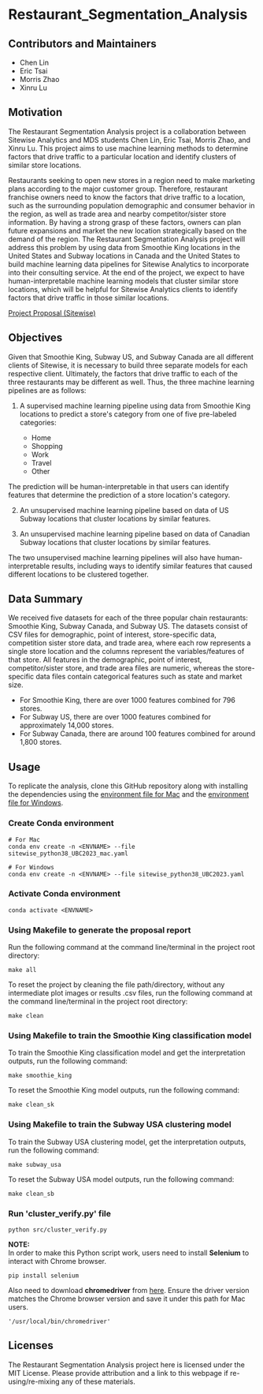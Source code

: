 # Restaurant_Segmentation_Analysis

## Contributors and Maintainers

-   Chen Lin
-   Eric Tsai
-   Morris Zhao
-   Xinru Lu

## Motivation

The Restaurant Segmentation Analysis project is a collaboration between Sitewise Analytics and MDS students Chen Lin, Eric Tsai, Morris Zhao, and Xinru Lu. This project aims to use machine learning methods to determine factors that drive traffic to a particular location and identify clusters of similar store locations.

Restaurants seeking to open new stores in a region need to make marketing plans according to the major customer group. Therefore, restaurant franchise owners need to know the factors that drive traffic to a location, such as the surrounding population demographic and consumer behavior in the region, as well as trade area and nearby competitor/sister store information. By having a strong grasp of these factors, owners can plan future expansions and market the new location strategically based on the demand of the region. The Restaurant Segmentation Analysis project will address this problem by using data from Smoothie King locations in the United States and Subway locations in Canada and the United States to build machine learning data pipelines for Sitewise Analytics to incorporate into their consulting service. At the end of the project, we expect to have human-interpretable machine learning models that cluster similar store locations, which will be helpful for Sitewise Analytics clients to identify factors that drive traffic in those similar locations.

[Project Proposal (Sitewise)](https://github.com/mozhao0331/Restaurant_Segmentation_Analysis/blob/main/doc/Proposal_Report.pdf)

## Objectives

Given that Smoothie King, Subway US, and Subway Canada are all different clients of Sitewise, it is necessary to build three separate models for each respective client. Ultimately, the factors that drive traffic to each of the three restaurants may be different as well. Thus, the three machine learning pipelines are as follows:

1.  A supervised machine learning pipeline using data from Smoothie King locations to predict a store's category from one of five pre-labeled categories:

    -   Home
    -   Shopping
    -   Work
    -   Travel
    -   Other

The prediction will be human-interpretable in that users can identify features that determine the prediction of a store location's category.

2.  An unsupervised machine learning pipeline based on data of US Subway locations that cluster locations by similar features.

3.  An unsupervised machine learning pipeline based on data of Canadian Subway locations that cluster locations by similar features.

The two unsupervised machine learning pipelines will also have human-interpretable results, including ways to identify similar features that caused different locations to be clustered together.

## Data Summary

We received five datasets for each of the three popular chain restaurants: Smoothie King, Subway Canada, and Subway US. The datasets consist of CSV files for demographic, point of interest, store-specific data, competition sister store data, and trade area, where each row represents a single store location and the columns represent the variables/features of that store. All features in the demographic, point of interest, competitor/sister store, and trade area files are numeric, whereas the store-specific data files contain categorical features such as state and market size.

-   For Smoothie King, there are over 1000 features combined for 796 stores.
-   For Subway US, there are over 1000 features combined for approximately 14,000 stores.
-   For Subway Canada, there are around 100 features combined for around 1,800 stores.

## Usage

To replicate the analysis, clone this GitHub repository along with installing the dependencies using the [environment file for Mac](/sitewise_python38_UBC2023_mac.yaml) and the [environment file for Windows](/sitewise_python38_UBC2023.yaml).

### Create Conda environment

```         
# For Mac
conda env create -n <ENVNAME> --file sitewise_python38_UBC2023_mac.yaml

# For Windows
conda env create -n <ENVNAME> --file sitewise_python38_UBC2023.yaml
```

### Activate Conda environment

```         
conda activate <ENVNAME>
```

### Using Makefile to generate the proposal report

Run the following command at the command line/terminal in the project root directory:

```         
make all
```

To reset the project by cleaning the file path/directory, without any intermediate plot images or results .csv files, run the following command at the command line/terminal in the project root directory:

```         
make clean
```

### Using Makefile to train the Smoothie King classification model

To train the Smoothie King classification model and get the interpretation outputs, run the following command:

```         
make smoothie_king
```

To reset the Smoothie King model outputs, run the following command:

```         
make clean_sk
```

### Using Makefile to train the Subway USA clustering model

To train the Subway USA clustering model, get the interpretation outputs, run the following command:

```         
make subway_usa
```

To reset the Subway USA model outputs, run the following command:

```         
make clean_sb
```

### Run 'cluster_verify.py' file

```         
python src/cluster_verify.py
```

**NOTE:**<br> In order to make this Python script work, users need to install **Selenium** to interact with Chrome browser.

```         
pip install selenium
```

Also need to download **chromedriver** from [here](https://chromedriver.storage.googleapis.com/index.html). Ensure the driver version matches the Chrome browser version and save it under this path for Mac users.

```         
'/usr/local/bin/chromedriver'
```

## Licenses

The Restaurant Segmentation Analysis project here is licensed under the MIT License. Please provide attribution and a link to this webpage if re-using/re-mixing any of these materials.

